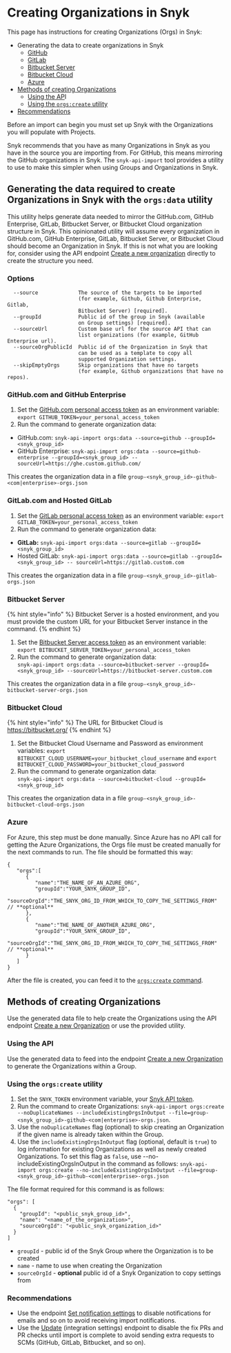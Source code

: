 # Creating Organizations in Snyk

This page has instructions for creating Organizations (Orgs) in Snyk:

* Generating the data to create organizations in Snyk
  * [GitHub](creating-organizations-in-snyk.md#github.com-and-github-enterprise)
  * [GitLab](creating-organizations-in-snyk.md#gitlab.com-and-hosted-gitlab)
  * [Bitbucket Server](creating-organizations-in-snyk.md#bitbucket-server)
  * [Bitbucket Cloud](creating-organizations-in-snyk.md#bitbucket-cloud)
  * [Azure](creating-organizations-in-snyk.md#azure)
* [Methods of creating Organizations](creating-organizations-in-snyk.md#methods-of-creating-organizations)
  * [Using the AP](creating-organizations-in-snyk.md#using-the-api)I
  * [Using the `orgs:create` utility](creating-organizations-in-snyk.md#using-the-orgs-create-utility)
* [Recommendations](creating-organizations-in-snyk.md#recommendations)

Before an import can begin you must set up Snyk with the Organizations you will populate with Projects.

Snyk recommends that you have as many Organizations in Snyk as you have in the source you are importing from. For GitHub, this means mirroring the GitHub organizations in Snyk. The `snyk-api-import` tool provides a utility to use to make this simpler when using Groups and Organizations in Snyk.

## Generating the data required to create Organizations in Snyk with the `orgs:data` utility

This utility helps generate data needed to mirror the GitHub.com, GitHub Enterprise, GitLab, Bitbucket Server, or Bitbucket Cloud organization structure in Snyk. This opinionated utility will assume every organization in GitHub.com, GitHub Enterprise, GitLab, Bitbucket Server, or Bitbucket Cloud should become an Organization in Snyk. If this is not what you are looking for, consider using the API endpoint [Create a new organization](../../../snyk-api/reference/organizations-v1.md#org) directly to create the structure you need.

### Options

```
  --source             The source of the targets to be imported
                       (for example, Github, Github Enterprise, Gitlab,
                       Bitbucket Server) [required].
  --groupId            Public id of the group in Snyk (available
                       on Group settings) [required].
  --sourceUrl          Custom base url for the source API that can
                       list organizations (for example, GitHub Enterprise url).
  --sourceOrgPublicId  Public id of the Organization in Snyk that
                       can be used as a template to copy all
                       supported Organization settings.
  --skipEmptyOrgs      Skip organizations that have no targets 
                       (for example, Github organizations that have no repos).
```

### GitHub.com and GitHub Enterprise

1. Set the [GitHub.com personal access token](https://docs.github.com/en/free-pro-team@latest/github/authenticating-to-github/creating-a-personal-access-token) as an environment variable: `export GITHUB_TOKEN=your_personal_access_token`
2. Run the command to generate organization data:

* GitHub.com: `snyk-api-import orgs:data --source=github --groupId=<snyk_group_id>`
* GitHub Enterprise: `snyk-api-import orgs:data --source=github-enterprise --groupId=<snyk_group_id> -- sourceUrl=https://ghe.custom.github.com/`

This creates the organization data in a file `group-<snyk_group_id>-github-<com|enterprise>-orgs.json`

### GitLab.com and Hosted GitLab

1. Set the [GitLab personal access token](https://docs.gitlab.com/ee/user/profile/personal_access_tokens.html) as an environment variable: `export GITLAB_TOKEN=your_personal_access_token`
2. Run the command to generate organization data:

* **GitLab:** `snyk-api-import orgs:data --source=gitlab --groupId=<snyk_group_id>`
* Hosted GitLab: `snyk-api-import orgs:data --source=gitlab --groupId=<snyk_group_id> -- sourceUrl=https://gitlab.custom.com`

This creates the organization data in a file `group-<snyk_group_id>-gitlab-orgs.json`

### Bitbucket Server

{% hint style="info" %}
Bitbucket Server is a hosted environment, and you must provide the custom URL for your Bitbucket Server instance in the command.
{% endhint %}

1. Set the [Bitbucket Server access token](https://www.jetbrains.com/help/youtrack/standalone/integration-with-bitbucket-server.html#enable-youtrack-integration-bbserver) as an environment variable: `export BITBUCKET_SERVER_TOKEN=your_personal_access_token`
2. Run the command to generate organization data:\
   `snyk-api-import orgs:data --source=bitbucket-server --groupId=<snyk_group_id> --sourceUrl=https://bitbucket-server.custom.com`

This creates the organization data in a file `group-<snyk_group_id>-bitbucket-server-orgs.json`

### Bitbucket Cloud

{% hint style="info" %}
The URL for Bitbucket Cloud is https://bitbucket.org/
{% endhint %}

1. Set the Bitbucket Cloud Username and Password as environment variables: `export BITBUCKET_CLOUD_USERNAME=your_bitbucket_cloud_username` and `export BITBUCKET_CLOUD_PASSWORD=your_bitbucket_cloud_password`
2. Run the command to generate organization data:\
   `snyk-api-import orgs:data --source=bitbucket-cloud --groupId=<snyk_group_id>`

This creates the organization data in a file `group-<snyk_group_id>-bitbucket-cloud-orgs.json`

### Azure

For Azure, this step must be done manually. Since Azure has no API call for getting the Azure Organizations, the Orgs file must be created manually for the next commands to run. The file should be formatted this way:

```
{
   "orgs":[
      {
         "name":"THE_NAME_OF_AN_AZURE_ORG",
         "groupId":"YOUR_SNYK_GROUP_ID",
         "sourceOrgId":"THE_SNYK_ORG_ID_FROM_WHICH_TO_COPY_THE_SETTINGS_FROM"   // **optional**
      },
      {
         "name":"THE_NAME_OF_ANOTHER_AZURE_ORG",
         "groupId":"YOUR_SNYK_GROUP_ID",
         "sourceOrgId":"THE_SNYK_ORG_ID_FROM_WHICH_TO_COPY_THE_SETTINGS_FROM"  // **optional**
      }
   ]
}
```

After the file is created, you can feed it to the [`orgs:create` command](https://github.com/snyk/snyk-api-import/blob/0e5162d29dec7f1d5acde247cc8da0553871db3f/docs/orgs.md#creating-organizations-in-snyk-1).

## Methods of creating Organizations

Use the generated data file to help create the Organizations using the API endpoint [Create a new Organization](../../../snyk-api/reference/organizations-v1.md#org) or use the provided utility.

### Using the API

Use the generated data to feed into the endpoint [Create a new Organization](../../../snyk-api/reference/organizations-v1.md#org) to generate the Organizations within a Group.

### Using the `orgs:create` utility

1. Set the `SNYK_TOKEN` environment variable, your [Snyk API token](https://app.snyk.io/account).
2. Run the command to create Organizations: `snyk-api-import orgs:create --noDuplicateNames --includeExistingOrgsInOutput --file=group-<snyk_group_id>-github-<com|enterprise>-orgs.json`.
3. Use the `noDuplicateNames` flag (optional) to skip creating an Organization if the given name is already taken within the Group.
4. Use the `includeExistingOrgsInOutput` flag (optional, default is `true`) to log information for existing Organizations as well as newly created Organizations. To set this flag as `false`, use --no-includeExistingOrgsInOutput in the command as follows: `snyk-api-import orgs:create --no-includeExistingOrgsInOutput --file=group-<snyk_group_id>-github-<com|enterprise>-orgs.json`

The file format required for this command is as follows:

```
"orgs": [
  {
    "groupId": "<public_snyk_group_id>",
    "name": "<name_of_the_organization>",
    "sourceOrgId": "<public_snyk_organization_id>"
  }
]
```

* `groupId` - public id of the Snyk Group where the Organization is to be created
* `name` - name to use when creating the Organization
* `sourceOrgId` - **optional** public id of a Snyk Organization to copy settings from

### Recommendations

* Use the endpoint [Set notification settings](../../../snyk-api/reference/organizations-v1.md#org-orgid-notification-settings) to disable notifications for emails and so on to avoid receiving import notifications.
* Use the [Update](../../../snyk-api/reference/integrations-v1.md#org-orgid-integrations-integrationid-settings) (integration settings) endpoint to disable the fix PRs and PR checks until import is complete to avoid sending extra requests to SCMs (GitHub, GitLab, Bitbucket, and so on).
